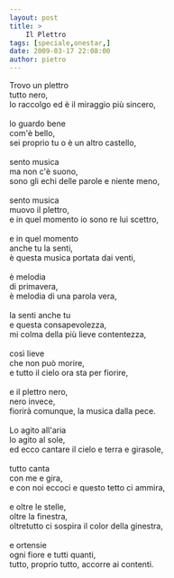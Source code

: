 ```yaml
---
layout: post
title: >
    Il Plettro
tags: [speciale,onestar,]
date: 2009-03-17 22:08:00
author: pietro
---
```

Trovo un plettro<br/>tutto nero,<br/>lo raccolgo ed è il miraggio più sincero,<br/><br/>lo guardo bene<br/>com'è bello,<br/>sei proprio tu o è un altro castello,<br/><br/>sento musica<br/>ma non c'è suono,<br/>sono gli echi delle parole e niente meno,<br/><br/>sento musica<br/>muovo il plettro,<br/>e in quel momento io sono re lui scettro,<br/><br/>e in quel momento<br/>anche tu la senti,<br/>è questa musica portata dai venti,<br/><br/>è melodia<br/>di primavera,<br/>è melodia di una parola vera,<br/><br/>la senti anche tu<br/>e questa consapevolezza,<br/>mi colma della più lieve contentezza,<br/><br/>così lieve<br/>che non può morire,<br/>e tutto il cielo ora sta per fiorire,<br/><br/>e il plettro nero,<br/>nero invece,<br/>fiorirà comunque, la musica dalla pece.<br/><br/>Lo agito all'aria<br/>lo agito al sole,<br/>ed ecco cantare il cielo e terra e girasole,<br/><br/>tutto canta<br/>con me e gira,<br/>e con noi eccoci e questo tetto ci ammira,<br/><br/>e oltre le stelle,<br/>oltre la finestra,<br/>oltretutto ci sospira il color della ginestra,<br/><br/>e ortensie<br/>ogni fiore e tutti quanti,<br/>tutto, proprio tutto, accorre ai contenti.

